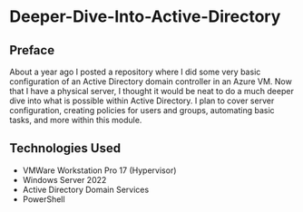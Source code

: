 # Deeper-Dive-Into-Active-Directory

<h2>Preface</h2>
About a year ago I posted a repository where I did some very basic configuration of an Active Directory domain controller in an Azure VM. Now that I have a physical server, I thought it would be neat to do a much deeper dive into what is possible within Active Directory. I plan to cover server configuration, creating policies for users and groups, automating basic tasks, and more within this module. 

<h2>Technologies Used</h2>

- VMWare Workstation Pro 17 (Hypervisor)
- Windows Server 2022
- Active Directory Domain Services
- PowerShell

